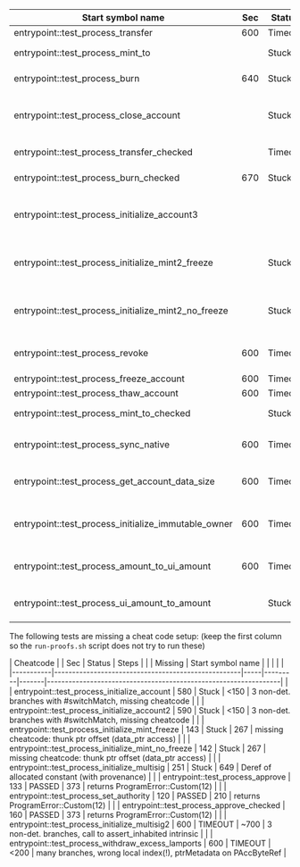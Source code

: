| Start symbol name                                   | Sec | Status  | Steps |                                                                              |
|-----------------------------------------------------|-----|---------|-------|------------------------------------------------------------------------------|
| entrypoint::test_process_transfer                   | 600 | Timeout | >850  | stuck on using an alloc                                                      |
| entrypoint::test_process_mint_to                    |     | Stuck   | 1136  | inconsistent projection involving IAcc                                       |
| entrypoint::test_process_burn                       | 640 | Stuck   | 1684  | call to raw_eq (1 branch), reads an alloc (1 branch)                         |
| entrypoint::test_process_close_account              |     | Stuck   | 655   | erratic branching (cheatcode rules) after #fromPAcc(#toPAcc(_)), reads alloc |
| entrypoint::test_process_transfer_checked           |     | Timeout | ~930  | stuck on access to an alloc (1 branch)                                       |
| entrypoint::test_process_burn_checked               | 670 | Stuck   | 1684  | call to raw_eq (1 branch), reads an alloc (1 branch)                         |
| entrypoint::test_process_initialize_account3        |     |         | ~600  | branching/stuck on thunked ptr cast, "ExposeAddress", assert_inhab, vacuous  |
| entrypoint::test_process_initialize_mint2_freeze    |     | Stuck   | 275   | branching/stuck on thunked ptr cast, "ExposeAddress", assert_inhab, vacuous  |
| entrypoint::test_process_initialize_mint2_no_freeze |     | Stuck   | 275   | branching/stuck on thunked ptr cast, "ExposeAddress", assert_inhab, vacuous  |
| entrypoint::test_process_revoke                     | 600 | Timeout | 955   | non-det branch on cheatcodes (invalid read from stack), reads alloc          |
| entrypoint::test_process_freeze_account             | 600 | Timeout | 1455  | reads alloc (one branch)                                                     |
| entrypoint::test_process_thaw_account               | 600 | Timeout | 1455  | reads alloc (one branch)                                                     |
| entrypoint::test_process_mint_to_checked            |     | Stuck   | 942   | pointer offset(8) on byte ptr in AggregateKindRawPtr                         |
| entrypoint::test_process_sync_native                | 600 | Timeout | 167   | erratic branching (cheatcode rules) after #fromPAcc(#toPAcc(_))              |
| entrypoint::test_process_get_account_data_size      | 600 | Timeout | 224   | erratic branching (cheatcode rules) after #fromPAcc(#toPAcc(_))              |
| entrypoint::test_process_initialize_immutable_owner | 600 | Timeout | 1306  | erratic branching (cheatcode rules) after #fromPAcc(#toPAcc(_)), reads alloc |
| entrypoint::test_process_amount_to_ui_amount        | 600 | Timeout | 684   | erratic branching (cheatcode rules) after #fromPAcc(#toPAcc(_))              |
| entrypoint::test_process_ui_amount_to_amount        |     | Stuck   | 90    | call to core::str::convert::from_utf8 (stdlib)                               |

The following tests are missing a cheat code setup:
(keep the first column so the `run-proofs.sh` script does not try to run these)

| Cheatcode |                                                    | Sec | Status  | Steps |                                                                 |
| Missing   | Start symbol name                                  |     |         |       |                                                                 |
|-----------|----------------------------------------------------|-----|---------|-------|-----------------------------------------------------------------|
|           | entrypoint::test_process_initialize_account        | 580 | Stuck   | <150  | 3 non-det. branches with #switchMatch, missing cheatcode        |
|           | entrypoint::test_process_initialize_account2       | 590 | Stuck   | <150  | 3 non-det. branches with #switchMatch, missing cheatcode        |
|           | entrypoint::test_process_initialize_mint_freeze    | 143 | Stuck   | 267   | missing cheatcode: thunk ptr offset (data_ptr access)           |
|           | entrypoint::test_process_initialize_mint_no_freeze | 142 | Stuck   | 267   | missing cheatcode: thunk ptr offset (data_ptr access)           |
|           | entrypoint::test_process_initialize_multisig       | 251 | Stuck   | 649   | Deref of allocated constant (with provenance)                   |
|           | entrypoint::test_process_approve                   | 133 | PASSED  | 373   | returns ProgramError::Custom(12)                                |
|           | entrypoint::test_process_set_authority             | 120 | PASSED  | 210   | returns ProgramError::Custom(12)                                |
|           | entrypoint::test_process_approve_checked           | 160 | PASSED  | 373   | returns ProgramError::Custom(12)                                |
|           | entrypoint::test_process_initialize_multisig2      | 600 | TIMEOUT | ~700  | 3 non-det. branches, call to assert_inhabited intrinsic         |
|           | entrypoint::test_process_withdraw_excess_lamports  | 600 | TIMEOUT | <200  | many branches, wrong local index(!), ptrMetadata on PAccByteRef |
